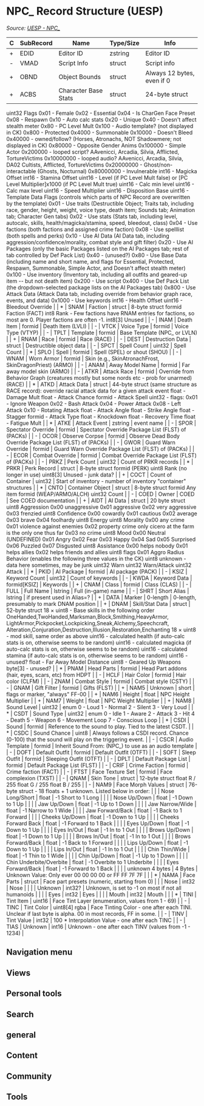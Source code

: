 # NPC_ Record Structure (UESP)

*Source: [UESP - NPC_](https://en.uesp.net/wiki/Skyrim_Mod:Mod_File_Format/NPC_)*

| C | SubRecord | Name | Type/Size | Info |
| --- | --- | --- | --- | --- |
| + | EDID | Editor ID | zstring | Editor ID |
| - | VMAD | Script Info | struct | Script info |
| + | OBND | Object Bounds | struct | Always 12 bytes, even if 0 |
| + | ACBS | Character Base Stats | struct | 24-byte struct
uint32 Flags
0x01 - Female
0x02 - Essential
0x04 - Is CharGen Face Preset
0x08 - Respawn
0x10 - Auto calc stats
0x20 - Unique
0x40 - Doesn't affect stealth meter
0x80 - PC Level Mult
0x100 - Audio template? (not displayed in CK)
0x800 - Protected
0x4000 - Summonable
0x10000 - Doesn't Bleed
0x40000 - owned/follow? (Horses, Atronachs, NOT Shadowmere; not displayed in CK)
0x80000 - Opposite Gender Anims
0x100000 - Simple Actor
0x200000 - looped script? AAvenicci, Arcadia, Silvia, Afflicted, TortureVictims
0x10000000 - looped audio? AAvenicci, Arcadia, Silvia, DA02 Cultists, Afflicted, TortureVictims
0x20000000 - Ghost/non-interactable (Ghosts, Nocturnal)
0x80000000 - Invulnerable
int16 - Magicka Offset
int16 - Stamina Offset
uint16 - Level (if PC Level Mult false) or [PC Level Multiplier]x1000 (if PC Level Mult true)
uint16 - Calc min level
uint16 - Calc max level
uint16 - Speed Multiplier
uint16 - Disposition Base
uint16 - Template Data Flags (controls which parts of NPC Record are overwritten by the template)
0x01 - Use traits (Destructible Object; Traits tab, including race, gender, height, weight, voice type, death item; Sounds tab; Animation tab; Character Gen tabs)
0x02 - Use stats (Stats tab, including level, autocalc, skills, health/magicka/stamina, speed, bleedout, class)
0x04 - Use factions (both factions and assigned crime faction)
0x08 - Use spelllist (both spells and perks)
0x10 - Use AI Data (AI Data tab, including aggression/confidence/morality, combat style and gift filter)
0x20 - Use AI Packages (only the basic Packages listed on the AI Packages tab; rest of tab controlled by Def Pack List)
0x40 - (unused?)
0x80 - Use Base Data (including name and short name, and flags for Essential, Protected, Respawn, Summonable, Simple Actor, and Doesn't affect stealth meter)
0x100 - Use inventory (Inventory tab, including all outfits and geared-up item -- but not death item)
0x200 - Use script
0x400 - Use Def Pack List (the dropdown-selected package lists on the AI Packages tab)
0x800 - Use Attack Data (Attack Data tab, including override from behavior graph race, events, and data)
0x1000 - Use keywords
int16 - Health Offset
uint16 - Bleedout Override |
| * | SNAM | Faction | struct | 8-byte struct
formid Faction (FACT)
int8 Rank - Few factions have RNAM entries for factions, so most are 0. Player factions are often -1.
int8[3] Unused |
| - | INAM | Death Item | formid | Death Item (LVLI) |
| - | VTCK | Voice Type | formid | Voice Type (VTYP) |
| - | TPLT | Template | formid | Base Template (NPC_ or LVLN) |
| + | RNAM | Race | formid | Race (RACE) |
| - | DEST | Destruction Data | struct | Destructible object data |
| - | SPCT | Spell Count | uint32 | Spell Count |
| * | SPLO | Spell | formid | Spell (SPEL) or shout (SHOU) |
| - | WNAM | Worn Armor | formid | Skin (e.g., SkinAtronachFrost, SkinDragonPriest) (ARMO) |
| - | ANAM | Away Model Name | formid | Far away model skin (ARMO) |
| - | ATKR | Attack Race | formid | Override from Behavior Graph (creatures mostly but some nords etc - prob for unarmed) (RACE) |
| * | ATKD | Attack Data | struct | 44-byte struct (same structure as RACE record): override racial attack data for a given attack event
float - Damage Mult
float - Attack Chance
formid - Attack Spell
uint32 - flags:
0x01 - Ignore Weapon
0x02 - Bash Attack
0x04 - Power Attack
0x08 - Left Attack
0x10 - Rotating Attack
float - Attack Angle
float - Strike Angle
float - Stagger
formid - Attack Type
float - Knockdown
float - Recovery Time
float - Fatigue Mult |
| * | ATKE | Attack Event | zstring | event name |
| - | SPOR | Spectator Override | formid | Spectator Override Package List (FLST) of (PACKs) |
| - | OCOR | Observe Corpse | formid | Observe Dead Body Override Package List (FLST) of (PACKs) |
| - | GWOR | Guard Warn Override | formid | Guard Warn Override Package List (FLST) of (PACKs) |
| - | ECOR | Combat Override | formid | Combat Override Package List (FLST) of (PACKs) |
| - | PRKZ | Perk Count | uint32 | Count of PRKR records |
| * | PRKR | Perk Record | struct | 8-byte struct
formid (PERK)
uint8 Rank (no longer in use)
uint8[3] Unused - junk data? |
| + | COCT | Count of Container | uint32 | Start of inventory - number of inventory "container" structures |
| * | CNTO | Container Object | struct | 8-byte struct
formid Any item formid (WEAP/ARMO/ALCH)
uint32 Count |
| - | COED | Owner | COED | See COED documentation |
| + | AIDT | AI Data | struct | 20 byte struct
uint8 Aggression
0x00 unaggressive
0x01 aggressive
0x02 very aggressive
0x03 frenzied
uint8 Confidence
0x00 cowardly
0x01 cautious
0x02 average
0x03 brave
0x04 foolhardy
uint8 Energy
uint8 Morality
0x00 any crime
0x01 violence against enemies
0x02 property crime only cicero at the farm is the only one thus far
0x03 no crime
uint8 Mood
0x00 Neutral (UNDEFINED)
0x01 Angry
0x02 Fear
0x03 Happy
0x04 Sad
0x05 Surprised
0x06 Puzzled
0x07 Disgusted
uint8 Assistance
0x00 helps nobody
0x01 helps allies
0x02 helps friends and allies
uint8 flags
0x01 Aggro Radius Behavior (enables the following three values in the CK)
uint8 unknown - data here sometimes, may be junk
uint32 Warn
uint32 Warn/Attack
uint32 Attack |
| * | PKID | AI Package | formid | AI package (PACK) |
| - | KSIZ | Keyword Count | uint32 | Count of keywords |
| - | KWDA | Keyword Data | formid[KSIZ] | Keywords |
| + | CNAM | Class | formid | Class (CLAS) |
| - | FULL | Full Name | lstring | Full (in-game) name |
| - | SHRT | Short Alias | lstring | if present used in Alias=? |
| + | DATA | Marker | 0-length | 0-length, presumably to mark DNAM position |
| + | DNAM | Skill/Stat Data | struct | 52-byte struct
18 × uint8 - Base skills in the following order
OneHanded,TwoHanded,Marksman,Block,Smithing,HeavyArmor,
LightArmor,Pickpocket,Lockpicking,Sneak,Alchemy,Speechcraft,
Alteration,Conjuration,Destruction,Illusion,Restoration,Enchanting
18 × uint8 - mod skill, same order as above
uint16 - calculated health (if auto-calc stats is on, otherwise seems to be random)
uint16 - calculated magicka (if auto-calc stats is on, otherwise seems to be random)
uint16 - calculated stamina (if auto-calc stats is on, otherwise seems to be random)
uint16 - unused?
float - Far Away Model Distance
uint8 - Geared Up Weapons
byte[3] - unused? |
| * | PNAM | Head Parts | formid | Head Part addons (hair, eyes, scars, etc) from HDPT |
| - | HCLF | Hair Color | formid | Hair color (CLFM) |
| - | ZNAM | Combat Style | formid | Combat style (CSTY) |
| - | GNAM | Gift Filter | formid | Gifts (FLST) |
| + | NAM5 | Unknown | short | flags or marker, "always" FF-00 |
| + | NAM6 | Height | float | NPC Height Multiplier |
| + | NAM7 | Weight | float | NPC Weight Multiplier |
| + | NAM8 | Sound Level | uint32 | enum
0 - Loud
1 - Normal
2 - Silent
3 - Very Loud |
| * | CSDT | Sound Type | uint32 | enum
0 - Idle
1 - Aware
2 - Attack
3 - Hit
4 - Death
5 - Weapon
6 - Movement Loop
7 - Conscious Loop |
| * | CSDI | Sound | formid | Reference to the sound to play.  Tied to the latest CSDT. |
| * | CSDC | Sound Chance | uint8 | Always follows a CSDI record.  Chance (0-100) that the sound will play on the triggering event. |
| - | CSCR | Audio Template | formid | Inherit Sound From: (NPC_) to use as an audio template |
| - | DOFT | Default Outfit | formid | Default Outfit (OTFT) |
| - | SOFT | Sleep Outfit | formid | Sleeping Outfit (OTFT) |
| - | DPLT | Default Package List | formid | Default Package List (FLST) |
| - | CRIF | Crime Faction | formid | Crime faction (FACT) |
| - | FTST | Face Texture Set | formid | Face complexion (TXST) |
| - | QNAM | Skin Tone | struct | 12-byte struct
float R / 255
float G / 255
float B / 255 |
| - | NAM9 | Face Morph Values | struct | 76-byte struct - 18 floats + 1 unknown. Listed below in order: |
|  | Nose Long/Short | float | -1 Short to 1 Long |  |
|  | Nose Up/Down | float | -1 Down to 1 Up |  |
|  | Jaw Up/Down | float | -1 Up to 1 Down |  |
|  | Jaw Narrow/Wide | float | -1 Narrow to 1 Wide |  |
|  | Jaw Forward/Back | float | -1 Back to 1 Forward |  |
|  | Cheeks Up/Down | float | -1 Down to 1 Up |  |
|  | Cheeks Forward Back | float | -1 Forward to 1 Back |  |
|  | Eyes Up/Down | float | -1 Down to 1 Up |  |
|  | Eyes In/Out | float | -1 In to 1 Out |  |
|  | Brows Up/Down | float | -1 Down to 1 Up |  |
|  | Brows In/Out | float | -1 In to 1 Out |  |
|  | Brows Forward/Back | float | -1 Back to 1 Forward |  |
|  | Lips Up/Down | float | -1 Down to 1 Up |  |
|  | Lips In/Out | float | -1 In to 1 Out |  |
|  | Chin Thin/Wide | float | -1 Thin to 1 Wide |  |
|  | Chin Up/Down | float | -1 Up to 1 Down |  |
|  | Chin Underbite/Overbite | float | -1 Overbite to 1 Underbite |  |
|  | Eyes Forward/Back | float | -1 Forward to 1 Back |  |
|  | unknown 4 bytes | 4 Bytes | Unknown Value: Only ever 00 00 00 00 or FF FF 7F 7F |  |
| * | NAMA | Face Parts | struct | Face part presets (numeric, starting from 0) |
|  | Nose | int32 | Nose |  |
|  | Unknown | int32? | Unknown, is set to -1 on most if not all humanoids |  |
|  | Eyes | int32 | Eyes |  |
|  | Mouth | int32 | Mouth |  |
| * | TINI | Tint Item | uint16 | Face Tint Layer (enumeration, values from 1 - 69) |
| - | TINC | Tint Color | uint8[4] rgba | Face Tinting Color - one after each TINI. Unclear if last byte is alpha. 00 in most records, FF in some. |
| - | TINV | Tint Value | int32 | 100 * Interpolation Value - one after each TINC |
| - | TIAS | Unknown | int16 | Unknown - one after each TINV (values from -1 - 1234) |

## Navigation menu

## Views

## Personal tools

## Search

## general

## Content

## Community

## Tools

